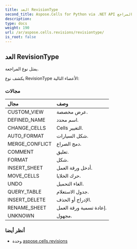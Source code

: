 ```yaml
---
title: العد RevisionType
second_title: Aspose.Cells for Python via .NET API المراجع
description:
type: docs
weight: 190
url: /ar/aspose.cells.revisions/revisiontype/
is_root: false
---
```

##  العد RevisionType
يمثل نوع المراجعة.



يكشف نوع RevisionType الأعضاء التالية:

###  مجالات
| مجال| وصف|
| :- | :- |
| CUSTOM_VIEW | عرض مخصصة.|
| DEFINED_NAME | اسم محدد.|
| CHANGE_CELLS | Cells التغيير.|
| AUTO_FORMAT | شكل السيارات.|
| MERGE_CONFLICT | دمج الصراع.|
| COMMENT | تعليق.|
| FORMAT | شكل.|
| INSERT_SHEET | أدخل ورقة العمل.|
| MOVE_CELLS |حرك الخلايا.|
| UNDO | الغاء التحميل.|
| QUERY_TABLE | جدول الاستعلام.|
| INSERT_DELETE | الإدراج أو الحذف.|
| RENAME_SHEET | إعادة تسمية ورقة العمل.|
| UNKNOWN | مجهول.|



###  أنظر أيضا
* وحدة [aspose.cells.revisions](..)
